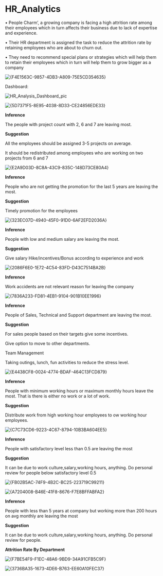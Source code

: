 # HR_Analytics

• People Charm’, a growing company is facing a high attrition rate among their employees which in turn affects their business due to lack of expertise and experience.

• Their HR department is assigned the task to reduce the attrition rate by retaining employees who are about to churn out.

• They need to recommend special plans or strategies which will help them to retain their employees which in turn will help them to grow bigger as a company

![{F4E1563C-9857-4DB3-A809-75E5CD354635}](https://github.com/user-attachments/assets/93f98ba4-2d33-4f1f-951e-5bbd27680f82)

Dashboard:

![HR_Analysis_Dashboard_pic](https://github.com/user-attachments/assets/5e56309e-57dd-4451-85a6-6a67f8ec35e6)

![{5D7371F5-8E95-4038-8D33-CE24856EDE33}](https://github.com/user-attachments/assets/61cdfaf3-ba81-4271-b6d3-b395f05fd3cf)

**Inference**

The people with project count with 2, 6 and 7 are leaving most.

**Suggestion**

All the employees should be assigned 3-5 projects on average.

It should be redistributed among employees who are working on two projects from 6 and 7

![{E2A9D03D-8C8A-43C9-835C-148D73CE80A4}](https://github.com/user-attachments/assets/2909a398-33a8-4946-a34d-b9eb588d5986)

**Inference**

People who are not getting the promotion for the last 5 years are leaving the most.

**Suggestion**

Timely promotion for the employees

![{323EC07D-4940-45F0-91D0-6AF2EFD2036A}](https://github.com/user-attachments/assets/3bdccf44-e7a1-41d9-8c6d-d0a48dc2d5f7)

**Inference**

People with low and medium salary are leaving the most.

**Suggestion**

Give salary Hike/incentives/Bonus according to experience and work

![{2086F6E0-1E72-4C54-83FD-D43C7514BA2B}](https://github.com/user-attachments/assets/ee181b22-b8a9-4997-aa2d-fcd6188f2fd7)

**Inference**

Work accidents are not relevant reason for leaving the company

![{7836A233-FD81-4EB1-9104-901B10EE1996}](https://github.com/user-attachments/assets/eaf0a9cb-092b-43d0-99bc-fb9cfb2a47fb)

**Inference**

People of Sales, Technical and Support department are leaving the most.

**Suggestion**

For sales people based on their targets give some incentives.

Give option to move to other departments.

Team Management

Taking outings, lunch, fun activities to reduce the stress level.

![{E4438CF8-0024-4774-BDAF-464C13FCD879}](https://github.com/user-attachments/assets/c44cb61f-b484-4a27-908a-9ca067d5cdb4)

**Inference**

People with minimum working hours or maximum monthly hours leave the most.
That is there is either no work or a lot of work.

**Suggestion**

Distribute work from high working hour employees to ow working hour employees.

![{C7C73CD6-9223-4C67-8794-10B3BA604EE5}](https://github.com/user-attachments/assets/6c0623ba-f2ee-44b0-b48c-b7b7d7e18dbd)

**Inference**

People with satisfactory level less than 0.5 are leaving the most

**Suggestion**

It can be due to work culture,salary,working hours, anything. Do personal review for people below satisfactory level 0.5

![{FB02B5AC-74F9-4B2C-BC25-223719C99211}](https://github.com/user-attachments/assets/3163302e-d86e-438a-9749-87c697a125ba)

![{A7204008-B46E-41F8-8676-F7E8BFFABFA2}](https://github.com/user-attachments/assets/98b81dc3-bf5c-47dc-9f33-ec154d533761)

**Inference**

People with less than 5 years at company but working more than 200 hours on avg monthly are leaving the most

**Suggestion**

It can be due to work culture,salary,working hours, anything. Do personal review for people.


**Attrition Rate By Department**

![{F7BE54F9-F1EC-48A6-9BD9-34A91CFB5C9F}](https://github.com/user-attachments/assets/32bbd0fb-34ee-4481-a793-8936df6f9f63)

![{3736BA35-1673-4DE6-B763-EE60A10FEC37}](https://github.com/user-attachments/assets/3581e6c0-1b5c-47cc-821f-9d448df4126f)






























